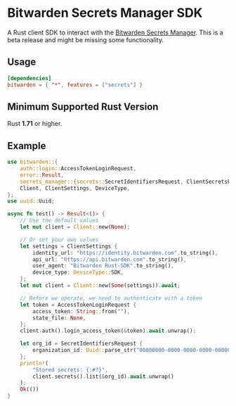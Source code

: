 # Bitwarden Secrets Manager SDK

A Rust client SDK to interact with the
[Bitwarden Secrets Manager](https://bitwarden.com/products/secrets-manager/). This is a beta release
and might be missing some functionality.

## Usage

```toml
[dependencies]
bitwarden = { "*", features = ["secrets"] }
```

## Minimum Supported Rust Version

Rust **1.71** or higher.

## Example

```rust
use bitwarden::{
    auth::login::AccessTokenLoginRequest,
    error::Result,
    secrets_manager::{secrets::SecretIdentifiersRequest, ClientSecretsExt},
    Client, ClientSettings, DeviceType,
};
use uuid::Uuid;

async fn test() -> Result<()> {
    // Use the default values
    let mut client = Client::new(None);

    // Or set your own values
    let settings = ClientSettings {
        identity_url: "https://identity.bitwarden.com".to_string(),
        api_url: "https://api.bitwarden.com".to_string(),
        user_agent: "Bitwarden Rust-SDK".to_string(),
        device_type: DeviceType::SDK,
    };
    let mut client = Client::new(Some(settings)).await;

    // Before we operate, we need to authenticate with a token
    let token = AccessTokenLoginRequest {
        access_token: String::from(""),
        state_file: None,
    };
    client.auth().login_access_token(&token).await.unwrap();

    let org_id = SecretIdentifiersRequest {
        organization_id: Uuid::parse_str("00000000-0000-0000-0000-000000000000").unwrap(),
    };
    println!(
        "Stored secrets: {:#?}",
        client.secrets().list(&org_id).await.unwrap()
    );
    Ok(())
}
```
